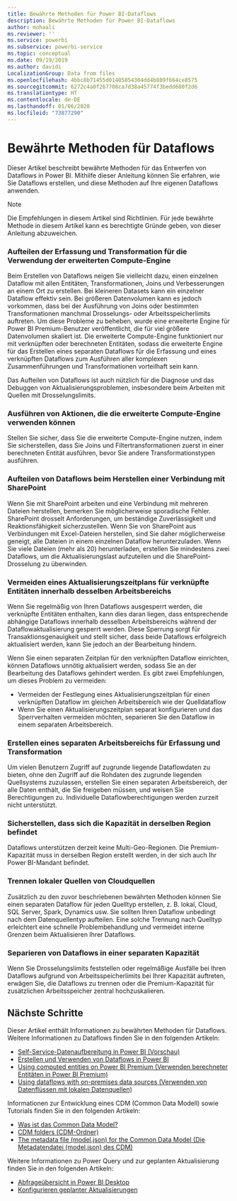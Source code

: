 ```yaml
---
title: Bewährte Methoden für Power BI-Dataflows
description: Bewährte Methoden für Power BI-Dataflows
author: mohaali
ms.reviewer: ''
ms.service: powerbi
ms.subservice: powerbi-service
ms.topic: conceptual
ms.date: 09/19/2019
ms.author: davidi
LocalizationGroup: Data from files
ms.openlocfilehash: 4bbc8b71455d01405854304dd4b889f664ce8575
ms.sourcegitcommit: 6272c4a0f267708ca7d38a45774f3bedd680f2d6
ms.translationtype: HT
ms.contentlocale: de-DE
ms.lasthandoff: 01/06/2020
ms.locfileid: "73877290"
---
```

# <a name="dataflows-best-practice"></a>Bewährte Methoden für Dataflows

Dieser Artikel beschreibt bewährte Methoden für das Entwerfen von Dataflows in Power BI. Mithilfe dieser Anleitung können Sie erfahren, wie Sie Dataflows erstellen, und diese Methoden auf Ihre eigenen Dataflows anwenden.

> [!NOTE]
> Die Empfehlungen in diesem Artikel sind Richtlinien. Für jede bewährte Methode in diesem Artikel kann es berechtigte Gründe geben, von dieser Anleitung abzuweichen. 
> 
> 

### <a name="split-ingestion-and-transformation-to-use-the-enhanced-compute-engine"></a>Aufteilen der Erfassung und Transformation für die Verwendung der erweiterten Compute-Engine

Beim Erstellen von Dataflows neigen Sie vielleicht dazu, einen einzelnen Dataflow mit allen Entitäten, Transformationen, Joins und Verbesserungen an einem Ort zu erstellen. Bei kleineren Datasets kann ein einzelner Dataflow effektiv sein. Bei größeren Datenvolumen kann es jedoch vorkommen, dass bei der Ausführung von Joins oder bestimmten Transformationen manchmal Drosselungs- oder Arbeitsspeicherlimits auftreten. Um diese Probleme zu beheben, wurde eine erweiterte Engine für Power BI Premium-Benutzer veröffentlicht, die für viel größere Datenvolumen skaliert ist. Die erweiterte Compute-Engine funktioniert nur mit verknüpften oder berechneten Entitäten, sodass die erweiterte Engine für das Erstellen eines separaten Dataflows für die Erfassung und eines verknüpften Dataflows zum Ausführen aller komplexen Zusammenführungen und Transformationen vorteilhaft sein kann.

Das Aufteilen von Dataflows ist auch nützlich für die Diagnose und das Debuggen von Aktualisierungsproblemen, insbesondere beim Arbeiten mit Quellen mit Drosselungslimits.

### <a name="perform-actions-that-can-use-the-enhanced-compute-engine"></a>Ausführen von Aktionen, die die erweiterte Compute-Engine verwenden können

Stellen Sie sicher, dass Sie die erweiterte Compute-Engine nutzen, indem Sie sicherstellen, dass Sie Joins und Filtertransformationen zuerst in einer berechneten Entität ausführen, bevor Sie andere Transformationstypen ausführen.

### <a name="split-dataflows-when-connecting-to-sharepoint"></a>Aufteilen von Dataflows beim Herstellen einer Verbindung mit SharePoint

Wenn Sie mit SharePoint arbeiten und eine Verbindung mit mehreren Dateien herstellen, bemerken Sie möglicherweise sporadische Fehler. SharePoint drosselt Anforderungen, um beständige Zuverlässigkeit und Reaktionsfähigkeit sicherzustellen. Wenn Sie von SharePoint aus Verbindungen mit Excel-Dateien herstellen, sind Sie daher möglicherweise geneigt, alle Dateien in einem einzelnen Dataflow herunterzuladen. Wenn Sie viele Dateien (mehr als 20) herunterladen, erstellen Sie mindestens zwei Dataflows, um die Aktualisierungslast aufzuteilen und die SharePoint-Drosselung zu überwinden.

### <a name="avoid-scheduling-refresh-for-linked-entities-inside-the-same-workspace"></a>Vermeiden eines Aktualisierungszeitplans für verknüpfte Entitäten innerhalb desselben Arbeitsbereichs

Wenn Sie regelmäßig von Ihren Dataflows ausgesperrt werden, die verknüpfte Entitäten enthalten, kann dies daran liegen, dass entsprechende abhängige Dataflows innerhalb desselben Arbeitsbereichs während der Dataflowaktualisierung gesperrt werden. Diese Sperrung sorgt für Transaktionsgenauigkeit und stellt sicher, dass beide Dataflows erfolgreich aktualisiert werden, kann Sie jedoch an der Bearbeitung hindern. 

Wenn Sie einen separaten Zeitplan für den verknüpften Dataflow einrichten, können Dataflows unnötig aktualisiert werden, sodass Sie an der Bearbeitung des Dataflows gehindert werden. Es gibt zwei Empfehlungen, um dieses Problem zu vermeiden: 

* Vermeiden der Festlegung eines Aktualisierungszeitplan für einen verknüpften Dataflow im gleichen Arbeitsbereich wie der Quelldataflow
* Wenn Sie einen Aktualisierungszeitplan separat konfigurieren und das Sperrverhalten vermeiden möchten, separieren Sie den Dataflow in einem separaten Arbeitsbereich.

### <a name="create-a-separate-workspace-for-ingestion-transformation"></a>Erstellen eines separaten Arbeitsbereichs für Erfassung und Transformation

Um vielen Benutzern Zugriff auf zugrunde liegende Dataflowdaten zu bieten, ohne den Zugriff auf die Rohdaten des zugrunde liegenden Quellsystems zuzulassen, erstellen Sie einen separaten Arbeitsbereich, der alle Daten enthält, die Sie freigeben müssen, und weisen Sie Berechtigungen zu. Individuelle Dataflowberechtigungen werden zurzeit nicht unterstützt.

### <a name="ensure-capacity-is-in-the-same-region"></a>Sicherstellen, dass sich die Kapazität in derselben Region befindet

Dataflows unterstützen derzeit keine Multi-Geo-Regionen. Die Premium-Kapazität muss in derselben Region erstellt werden, in der sich auch Ihr Power BI-Mandant befindet.

### <a name="separate-on-premises-sources-from-cloud-sources"></a>Trennen lokaler Quellen von Cloudquellen

Zusätzlich zu den zuvor beschriebenen bewährten Methoden können Sie einen separaten Dataflow für jeden Quelltyp erstellen, z. B. lokal, Cloud, SQL Server, Spark, Dynamics usw. Sie sollten Ihren Dataflow unbedingt nach dem Datenquellentyp aufteilen. Eine solche Trennung nach Quelltyp erleichtert eine schnelle Problembehandlung und vermeidet interne Grenzen beim Aktualisieren Ihrer Dataflows.

### <a name="separate-dataflows-into-a-separate-capacity"></a>Separieren von Dataflows in einer separaten Kapazität

Wenn Sie Drosselungslimits feststellen oder regelmäßige Ausfälle bei Ihren Dataflows aufgrund von Arbeitsspeicherlimits bei Ihrer Kapazität auftreten, erwägen Sie, die Dataflows zu trennen oder die Premium-Kapazität für zusätzlichen Arbeitsspeicher zentral hochzuskalieren.

## <a name="next-steps"></a>Nächste Schritte

Dieser Artikel enthält Informationen zu bewährten Methoden für Dataflows. Weitere Informationen zu Dataflows finden Sie in den folgenden Artikeln:

* [Self-Service-Datenaufbereitung in Power BI (Vorschau)](service-dataflows-overview.md)
* [Erstellen und Verwenden von Dataflows in Power BI](service-dataflows-create-use.md)
* [Using computed entities on Power BI Premium (Verwenden berechneter Entitäten in Power BI Premium)](service-dataflows-computed-entities-premium.md)
* [Using dataflows with on-premises data sources (Verwenden von Datenflüssen mit lokalen Datenquellen)](service-dataflows-on-premises-gateways.md)

Informationen zur Entwicklung eines CDM (Common Data Modell) sowie Tutorials finden Sie in den folgenden Artikeln:
* [Was ist das Common Data Model?](https://docs.microsoft.com/powerapps/common-data-model/overview)
* [CDM folders (CDM-Ordner)](https://go.microsoft.com/fwlink/?linkid=2045304)
* [The metadata file (model.json) for the Common Data Model (Die Metadatendatei (model.json) des CDM)](https://go.microsoft.com/fwlink/?linkid=2045521)


Weitere Informationen zu Power Query und zur geplanten Aktualisierung finden Sie in den folgenden Artikeln:
* [Abfrageübersicht in Power BI Desktop](desktop-query-overview.md)
* [Konfigurieren geplanter Aktualisierungen](refresh-scheduled-refresh.md)
